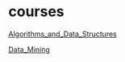 # courses

[Algorithms_and_Data_Structures](Algorithms_and_Data_Structures)

[Data_Mining](Data_Mining)

